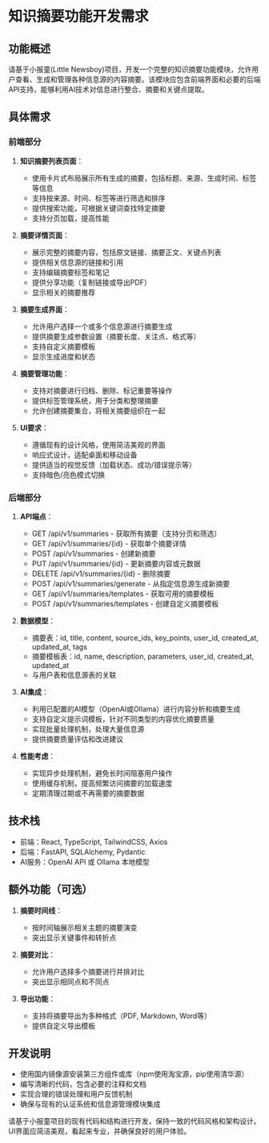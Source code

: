# 知识摘要功能开发需求

## 功能概述
请基于小报童(Little Newsboy)项目，开发一个完整的知识摘要功能模块，允许用户查看、生成和管理各种信息源的内容摘要。该模块应包含前端界面和必要的后端API支持，能够利用AI技术对信息进行整合、摘要和关键点提取。

## 具体需求

### 前端部分
1. **知识摘要列表页面**：
   - 使用卡片式布局展示所有生成的摘要，包括标题、来源、生成时间、标签等信息
   - 支持按来源、时间、标签等进行筛选和排序
   - 提供搜索功能，可根据关键词查找特定摘要
   - 支持分页加载，提高性能

2. **摘要详情页面**：
   - 展示完整的摘要内容，包括原文链接、摘要正文、关键点列表
   - 提供相关信息源的链接和引用
   - 支持编辑摘要标签和笔记
   - 提供分享功能（复制链接或导出PDF）
   - 显示相关的摘要推荐

3. **摘要生成界面**：
   - 允许用户选择一个或多个信息源进行摘要生成
   - 提供摘要生成参数设置（摘要长度、关注点、格式等）
   - 支持自定义摘要模板
   - 显示生成进度和状态

4. **摘要管理功能**：
   - 支持对摘要进行归档、删除、标记重要等操作
   - 提供标签管理系统，用于分类和整理摘要
   - 允许创建摘要集合，将相关摘要组织在一起

5. **UI要求**：
   - 遵循现有的设计风格，使用简洁美观的界面
   - 响应式设计，适配桌面和移动设备
   - 提供适当的视觉反馈（加载状态、成功/错误提示等）
   - 支持暗色/亮色模式切换

### 后端部分
1. **API端点**：
   - GET /api/v1/summaries - 获取所有摘要（支持分页和筛选）
   - GET /api/v1/summaries/{id} - 获取单个摘要详情
   - POST /api/v1/summaries - 创建新摘要
   - PUT /api/v1/summaries/{id} - 更新摘要内容或元数据
   - DELETE /api/v1/summaries/{id} - 删除摘要
   - POST /api/v1/summaries/generate - 从指定信息源生成新摘要
   - GET /api/v1/summaries/templates - 获取可用的摘要模板
   - POST /api/v1/summaries/templates - 创建自定义摘要模板

2. **数据模型**：
   - 摘要表：id, title, content, source_ids, key_points, user_id, created_at, updated_at, tags
   - 摘要模板表：id, name, description, parameters, user_id, created_at, updated_at
   - 与用户表和信息源表的关联

3. **AI集成**：
   - 利用已配置的AI模型（OpenAI或Ollama）进行内容分析和摘要生成
   - 支持自定义提示词模板，针对不同类型的内容优化摘要质量
   - 实现批量处理机制，处理大量信息源
   - 提供摘要质量评估和改进建议

4. **性能考虑**：
   - 实现异步处理机制，避免长时间阻塞用户操作
   - 使用缓存机制，提高频繁访问摘要的加载速度
   - 定期清理过期或不再需要的摘要数据

## 技术栈
- 前端：React, TypeScript, TailwindCSS, Axios
- 后端：FastAPI, SQLAlchemy, Pydantic
- AI服务：OpenAI API 或 Ollama 本地模型

## 额外功能（可选）
1. **摘要时间线**：
   - 按时间轴展示相关主题的摘要演变
   - 突出显示关键事件和转折点

2. **摘要对比**：
   - 允许用户选择多个摘要进行并排对比
   - 突出显示相同点和不同点

3. **导出功能**：
   - 支持将摘要导出为多种格式（PDF, Markdown, Word等）
   - 提供自定义导出模板

## 开发说明
- 使用国内镜像源安装第三方组件或库（npm使用淘宝源，pip使用清华源）
- 编写清晰的代码，包含必要的注释和文档
- 实现合理的错误处理和用户反馈机制
- 确保与现有的认证系统和信息源管理模块集成

请基于小报童项目的现有代码和结构进行开发，保持一致的代码风格和架构设计。UI界面应简洁美观，看起来专业，并确保良好的用户体验。